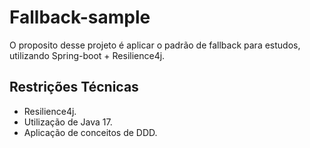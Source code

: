 # Fallback-sample

O proposito desse projeto é aplicar o padrão de fallback para estudos, utilizando Spring-boot + Resilience4j.



## Restrições Técnicas

- Resilience4j.
- Utilização de Java 17.
- Aplicação de conceitos de DDD.